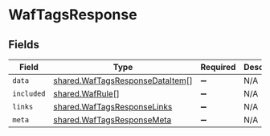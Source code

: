 # WafTagsResponse


## Fields

| Field                                                                              | Type                                                                               | Required                                                                           | Description                                                                        |
| ---------------------------------------------------------------------------------- | ---------------------------------------------------------------------------------- | ---------------------------------------------------------------------------------- | ---------------------------------------------------------------------------------- |
| `data`                                                                             | [shared.WafTagsResponseDataItem](../../models/shared/waftagsresponsedataitem.md)[] | :heavy_minus_sign:                                                                 | N/A                                                                                |
| `included`                                                                         | [shared.WafRule](../../models/shared/wafrule.md)[]                                 | :heavy_minus_sign:                                                                 | N/A                                                                                |
| `links`                                                                            | [shared.WafTagsResponseLinks](../../models/shared/waftagsresponselinks.md)         | :heavy_minus_sign:                                                                 | N/A                                                                                |
| `meta`                                                                             | [shared.WafTagsResponseMeta](../../models/shared/waftagsresponsemeta.md)           | :heavy_minus_sign:                                                                 | N/A                                                                                |